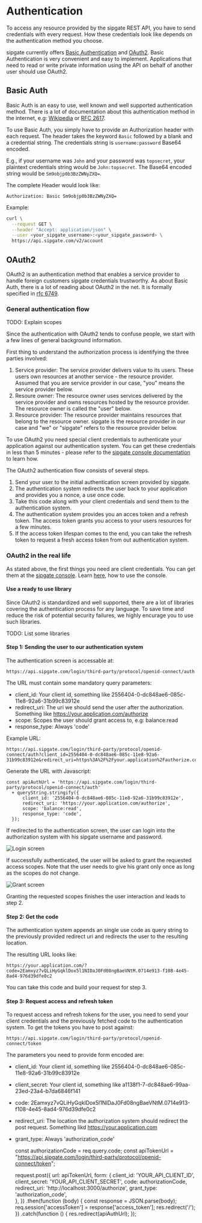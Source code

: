 # Authentication

To access any resource provided by the sipgate REST API,  you have to send credentials with every request. How these credentials look like depends on the authentication method you choose. 

 
sipgate currently offers [Basic Authentication](#basic-auth) and [OAuth2](#oauth2). Basic Authentication is very convenient and easy to implement. Applications that need to read or write private information using the API on behalf of another user should use OAuth2. 


## Basic Auth

Basic Auth is an easy to use, well known and well supported authentication method. There is a lot of documentation about this authentication method in the internet, e.g: [Wikipedia](https://de.wikipedia.org/wiki/HTTP-Authentifizierung#Basic_Authentication) or [RFC 2617](https://www.ietf.org/rfc/rfc2617.txt).

To use Basic Auth, you simply have to provide an Authorization header with each request. The header takes the keyword `Basic` followed by a blank and a credential string. The credentials string is `username:password` Base64 encoded. 

E.g., if your username was `John` and your password was `topsecret`, your plaintext credentials string would be `John:topsecret`. The Base64 encoded string would be `Sm9objp0b3BzZWNyZXQ=`.  

The complete Header would look like:

``` 
Authorization: Basic Sm9objp0b3BzZWNyZXQ=
```

Example:
```bash
curl \
  --request GET \
  --header "Accept: application/json" \
  --user <your_sipgate_username>:<your_sipgate_password> \
  https://api.sipgate.com/v2/account
```


## OAuth2

OAuth2 is an authentication method that enables a service provider to handle foreign customers sipgate credentials trustworthy. As about Basic Auth, there is a lot of reading about OAuth2 in the net. It is formally specified in [rfc 6749](https://tools.ietf.org/html/rfc6749).


### General authentication flow

TODO: Explain scopes

Since the authentication with OAuth2 tends to confuse people, we start with a few lines of general background information.
 
First thing to understand the authorization process is identifying the three parties involved: 

1. Service provider: The service provider delivers value to its users. These users own resources at another service - the resource provider. Assumed that you are service provider in our case, "you" means the service provider below. 
3. Resoure owner: The resource owner uses services delivered by the service provider and owns resources hosted by the resource provider. The resource owner is called the "user" below.  
2. Resource provider: The resource provider maintains resources that belong to the resource owner. sipgate is the resource provider in our case and "we" or "sipgate" refers to the resource provider below. 

To use OAuth2 you need special client credentials to authenticate your application against our authentication system. You can get these credentials in less than 5 minutes - please refer to the [sipgate console documentation]() to learn how. 

The OAuth2 authentication flow consists of several steps. 

1. Send your user to the initial authentication screen provided by sipgate. 
2. The authentication system redirects the user back to your application and provides you a nonce, a use once code. 
3. Take this code along with your client credentials and send them to the authentication system. 
4. The authentication system provides you an acces token and a refresh token. The access token grants you access to your users resources for a few minutes. 
5. If the access token lifespan comes to the end, you can take the refresh token to request a fresh access token from out authentication system.

### OAuth2 in the real life

As stated above, the first things you need are client credentials. You can get them at the [sipgate console](https://console.sipgate.com). Learn [here](), how to use the console.

#### Use a ready to use library

Since OAuth2 is standardized and well supported, there are a lot of libraries covering the authentication process for any language. To save time and reduce the risk of potential security failures, we highly encurage you to use such libraries. 

TODO: List some libraries

#### Step 1: Sending the user to our authentication system

The authentication screen is accessable at: 

    https://api.sipgate.com/login/third-party/protocol/openid-connect/auth

The URL must contain some mandatory query parameters: 

- client_id: Your client id, something like 2556404-0-dc848ae6-085c-11e8-92a6-31b99c83912e
- redirect_uri: The uri we should send the user after the authorization. Something like https://your.application.com/authorize
- scope: Scopes the user should grant access to, e.g: balance:read
- response_type: Always 'code'

Example URL: 

    https://api.sipgate.com/login/third-party/protocol/openid-connect/auth?client_id=2556404-0-dc848ae6-085c-11e8-92a6-31b99c83912e&redirect_uri=https%3A%2F%2Fyour.application%2Fauthorize.com&scope=balance%3Aread&response_type=code
  
Generate the URL with Javascript: 
  
    const apiAuthUrl = 'https://api.sipgate.com/login/third-party/protocol/openid-connect/auth'
      + queryString.stringify({
          client_id: '2556404-0-dc848ae6-085c-11e8-92a6-31b99c83912e',
          redirect_uri: 'https://your.application.com/authorize',
          scope: 'balance:read',
          response_type: 'code',
      });  

If redirected to the authentication screen, the user can login into the authorization system with his sipgate username and password. 

![Login screen](../img/login_screen.png)

If successfully authenticated, the user will be asked to grant the requested access scopes. Note that the user needs to give his grant only once as long as the scopes do not change.

![Grant screen](../img/grant_screen.png)

Granting the requested scopes finishes the user interaction and leads to step 2. 

#### Step 2: Get the code ####

The authentication system appends an single use code as query string to the previously provided redirect uri and redirects the user to the resulting location. 

The resulting URL looks like:

    https://your.application.com/?code=2Eamxyz7vQLiHyGqklDox5l1NIDaJ0Fd08ngBaeVNtM.0714e913-f108-4e45-8ad4-976d39dfe0c2
 
You can take this code and build your request for step 3. 

#### Step 3: Request access and refresh token ####

To request access and refresh tokens for the user, you need to send your client credentials and the previously fetched code to the authentication system. To get the tokens you have to post against: 

    https://api.sipgate.com/login/third-party/protocol/openid-connect/token

The parameters you need to provide form encoded are: 

- client_id: Your client id, something like 2556404-0-dc848ae6-085c-11e8-92a6-31b99c83912e
- client_secret:  Your client id, something like a1138f1-7-dc848ae6-99aa-23ed-23a4-b7da6846f141
- code: 2Eamxyz7vQLiHyGqklDox5l1NIDaJ0Fd08ngBaeVNtM.0714e913-f108-4e45-8ad4-976d39dfe0c2
- redirect_uri: The location the authorization system should redirect the post request. Something likd https://your.application.com
- grant_type: Always 'authorization_code'


    const authorizationCode = req.query.code;
    const apiTokenUrl = "https://api.sipgate.com/login/third-party/protocol/openid-connect/token";
    
    request.post({
      url: apiTokenUrl,
      form: {
        client_id: 'YOUR_API_CLIENT_ID',
        client_secret: 'YOUR_API_CLIENT_SECRET',
        code: authorizationCode,
        redirect_uri: 'http://localhost:3000/authorize',
        grant_type: 'authorization_code',    
      },
    })
      .then(function (body) {
        const response = JSON.parse(body);
        req.session['accessToken'] = response['access_token'];
        res.redirect('/');
      })
      .catch(function () {
        res.redirect(apiAuthUrl);
      });
